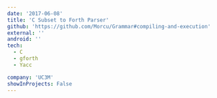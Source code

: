 ```yaml
---
date: '2017-06-08'
title: 'C Subset to Forth Parser'
github: 'https://github.com/Morcu/Grammar#compiling-and-execution'
external: ''
android: ''
tech:
  - C
  - gforth
  - Yacc

company: 'UC3M'
showInProjects: False
---
```

